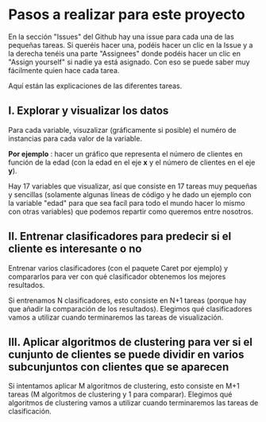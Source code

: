 # **Pasos a realizar para este proyecto**

En la sección "Issues" del Github hay una issue para cada una de las pequeñas tareas. Si queréis hacer una, podéis hacer un clic en la Issue y a la derecha tenéis una parte "Assignees" donde podéis hacer un clic en "Assign yourself" si nadie ya está asignado. Con eso se puede saber muy fácilmente quien hace cada tarea.

Aquí están las explicaciones de las diferentes tareas.

## **I. Explorar y visualizar los datos**

Para cada variable, visuzalizar (gráficamente si posible) el numéro de instancias para cada valor de la variable.

**Por ejemplo** : hacer un gráfico que representa el número de clientes en función de la edad (con la edad en el eje **x** y el número de clientes en el eje **y**).

Hay 17 variables que visualizar, así que consiste en 17 tareas muy pequeñas y sencillas (solamente algunas líneas de código y he dado un ejemplo con la variable "edad" para que sea facíl para todo el mundo hacer lo mismo con otras variables) que podemos repartir como queremos entre nosotros.

## **II. Entrenar clasificadores para predecir si el cliente es interesante o no**

Entrenar varios clasificadores (con el paquete Caret por ejemplo) y compararlos para ver con qué clasificador obtenemos los mejores resultados.

Si entrenamos N clasificadores, esto consiste en N+1 tareas (porque hay que añadir la comparación de los resultados). Elegimos qué clasificadores vamos a utilizar cuando terminaremos las tareas de visualización.

## **III. Aplicar algoritmos de clustering para ver si el cunjunto de clientes se puede dividir en varios subcunjuntos con clientes que se aparecen**

Si intentamos aplicar M algoritmos de clustering, esto consiste en M+1 tareas (M algoritmos de clustering y 1 para comparar). Elegimos qué algoritmos de clustering vamos a utilizar cuando terminaremos las tareas de clasificación.





